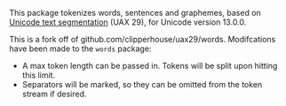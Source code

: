 This package tokenizes words, sentences and graphemes, based on [Unicode text segmentation](https://unicode.org/reports/tr29/#Word_Boundaries) (UAX 29), for Unicode version 13.0.0.

This is a fork off of github.com/clipperhouse/uax29/words. Modifcations have been made to the `words` package:
- A max token length can be passed in. Tokens will be split upon hitting this limit.
- Separators will be marked, so they can be omitted from the token stream if desired.
